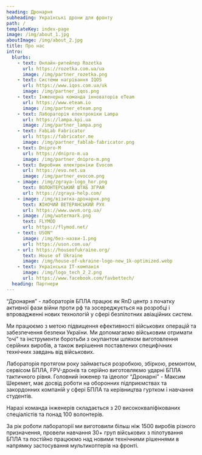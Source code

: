 ```yaml
---
heading: Дронарня
subheading: Українські дрони для фронту
path: /
templateKey: index-page
image: /img/about_1.jpg
aboutImage: /img/about_2.jpg
title: Про нас
intro:
  blurbs:
    - text: Онлайн-ритейлер Rozetka
      url: https://rozetka.com.ua/ua
      image: /img/partner_rozetka.png
    - text: Системи нагрівання IQOS
      url: https://www.iqos.com.ua/uk
      image: /img/partner_iqos.png
    - text: Інженерна команда інноваторів eTeam
      url: https://www.eteam.io
      image: /img/partner_eteam.png
    - text: Лабораторія електроніки Lampa
      url: https://lampa.kpi.ua
      image: /img/partner_lampa.png
    - text: FabLab Fabricator
      url: https://fabricator.me
      image: /img/partner_fablab-fabricator.png
    - text: Dnipro-M
      url: https://dnipro-m.ua
      image: /img/partner_dnipro-m.png
    - text: Виробник електроніки Evocom
      url: https://evo.net.ua
      image: /img/partner_evocom.png
    - image: /img/zgraya-logo_hor.png
      text: ВОЛОНТЕРСЬКИЙ ШТАБ ЗГРАЯ
      url: https://zgraya-help.com/
    - image: /img/візитка-дронарня.png
      text: ЖІНОЧИЙ ВЕТЕРАНСЬКИЙ РУХ
      url: https://www.uwvm.org.ua/
    - image: /img/watermark.png
      text: FLYMOD
      url: https://flymod.net/
    - text: USON™
      image: /img/без-назви-1.png
      url: https://uson.com.ua/
    - url: https://houseofukraine.org/
      text: House of Ukraine
      image: /img/house-of-ukraine-logo-new_1k-optimized.webp
    - text: Українська ІТ-компанія
      image: /img/logo_tech_2_2.png
      url: https://www.facebook.com/favbettech/
  heading: Партнери
---
```


<!-- <p><img src="/img/dronarnia/logo/dronarnia_logo_ua.svg" alt="Dronarnia Logo" width="200"/></p> -->

“Дронарня” - лабораторія БПЛА працює як RnD центр з початку активної фази війни проти рф та зосереджується на розробці і впровадженні нових технологій у сфері безпілотних авіаційних систем. 

Ми працюємо з метою підвищення ефективності військових операцій та забезпечення безпеки України. Ми допомагаємо військовим отримати “очі” та інструменти боротьби з окупантом шляхом виготовлення серійних виробів, а також вирішення поставлених специфічних технічних завдань від військових. 

Лабораторія протягом року займається розробкою, збіркою, ремонтом, сервісом БПЛА, FPV-дронів та серійно виготовляємо ударні БПЛА тактичного рівня. 
Головний інженер та ідеолог “Дронарні” - Максим Шеремет, має досвід роботи на оборонних підприємствах та закордонних компаній у сфері БПЛА та керівництва гуртком і навчання студентів. 

Наразі команда інженерів складається з 20 висококваліфікованих спеціалістів та понад 100 волонтерів.  

За рік роботи лабораторії ми виготовили більш ніж 1500 виробів різного призначення, провели навчання 30+ груп військових з пілотування БПЛА та постійно працюємо над новими технічними рішеннями в напрямку застосування мультикоптерів на фронті. 

